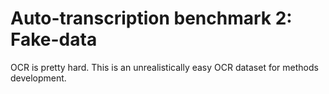 # Auto-transcription benchmark 2: Fake-data
OCR is pretty hard. This is an unrealistically easy OCR dataset for methods development.
